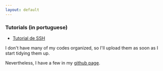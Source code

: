 ```yaml
---
layout: default
---
```


### Tutorials (in portuguese)

- [Tutorial de SSH](../tutorial-ssh.html)

I don't have many of my codes organized, so I'll upload them as soon as I start tidying them up.

Nevertheless, I have a few in my [github page](https://github.com/gburin/labmeme).